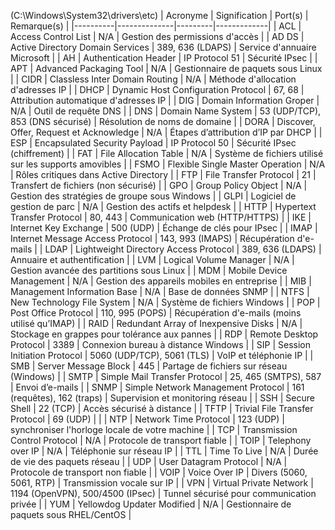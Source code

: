   (C:\Windows\System32\drivers\etc)
| Acronyme | Signification | Port(s) | Remarque(s) |
|----------|--------------|---------|-------------|
| ACL      | Access Control List | N/A | Gestion des permissions d'accès |
| AD DS    | Active Directory Domain Services | 389, 636 (LDAPS) | Service d'annuaire Microsoft |
| AH       | Authentication Header | IP Protocol 51 | Sécurité IPsec |
| APT      | Advanced Packaging Tool | N/A | Gestionnaire de paquets sous Linux |
| CIDR     | Classless Inter Domain Routing | N/A | Méthode d'allocation d'adresses IP |
| DHCP     | Dynamic Host Configuration Protocol | 67, 68 | Attribution automatique d'adresses IP |
| DIG      | Domain Information Groper | N/A | Outil de requête DNS |
| DNS      | Domain Name System | 53 (UDP/TCP), 853 (DNS sécurisé) | Résolution de noms de domaine |
| DORA     | Discover, Offer, Request et Acknowledge | N/A | Étapes d’attribution d’IP par DHCP |
| ESP      | Encapsulated Security Payload | IP Protocol 50 | Sécurité IPsec (chiffrement) |
| FAT      | File Allocation Table | N/A | Système de fichiers utilisé sur les supports amovibles |
| FSMO     | Flexible Single Master Operation | N/A | Rôles critiques dans Active Directory |
| FTP      | File Transfer Protocol | 21 | Transfert de fichiers (non sécurisé) |
| GPO      | Group Policy Object | N/A | Gestion des stratégies de groupe sous Windows |
| GLPI     | Logiciel de gestion de parc | N/A | Gestion des actifs et helpdesk |
| HTTP     | Hypertext Transfer Protocol | 80, 443 | Communication web (HTTP/HTTPS) |
| IKE      | Internet Key Exchange | 500 (UDP) | Échange de clés pour IPsec |
| IMAP     | Internet Message Access Protocol | 143, 993 (IMAPS) | Récupération d'e-mails |
| LDAP     | Lightweight Directory Access Protocol | 389, 636 (LDAPS) | Annuaire et authentification |
| LVM      | Logical Volume Manager | N/A | Gestion avancée des partitions sous Linux |
| MDM      | Mobile Device Management | N/A | Gestion des appareils mobiles en entreprise |
| MIB      | Management Information Base | N/A | Base de données SNMP |
| NTFS     | New Technology File System | N/A | Système de fichiers Windows |
| POP      | Post Office Protocol | 110, 995 (POPS) | Récupération d'e-mails (moins utilisé qu’IMAP) |
| RAID     | Redundant Array of Inexpensive Disks | N/A | Stockage en grappes pour tolérance aux pannes |
| RDP      | Remote Desktop Protocol | 3389 | Connexion bureau à distance Windows |
| SIP      | Session Initiation Protocol | 5060 (UDP/TCP), 5061 (TLS) | VoIP et téléphonie IP |
| SMB      | Server Message Block | 445 | Partage de fichiers sur réseau (Windows) |
| SMTP     | Simple Mail Transfer Protocol | 25, 465 (SMTPS), 587 | Envoi d’e-mails |
| SNMP     | Simple Network Management Protocol | 161 (requêtes), 162 (traps) | Supervision et monitoring réseau |
| SSH      | Secure Shell | 22 (TCP) | Accès sécurisé à distance |
| TFTP     | Trivial File Transfer Protocol |  69 (UDP) |                     |
| NTP      |  Network Time Protocol  | 123 (UDP)  |  synchroniser l'horloge locale de votre machine |
| TCP      | Transmission Control Protocol | N/A | Protocole de transport fiable |
| TOIP     | Telephony over IP | N/A | Téléphonie sur réseau IP |
| TTL      | Time To Live | N/A | Durée de vie des paquets réseau |
| UDP      | User Datagram Protocol | N/A | Protocole de transport non fiable |
| VOIP     | Voice Over IP | Divers (5060, 5061, RTP) | Transmission vocale sur IP |
| VPN      | Virtual Private Network | 1194 (OpenVPN), 500/4500 (IPsec) | Tunnel sécurisé pour communication privée |
| YUM      | Yellowdog Updater Modified | N/A | Gestionnaire de paquets sous RHEL/CentOS |






